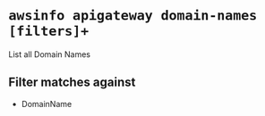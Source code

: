 # `awsinfo apigateway domain-names [filters]+`

List all Domain Names

## Filter matches against

* DomainName
